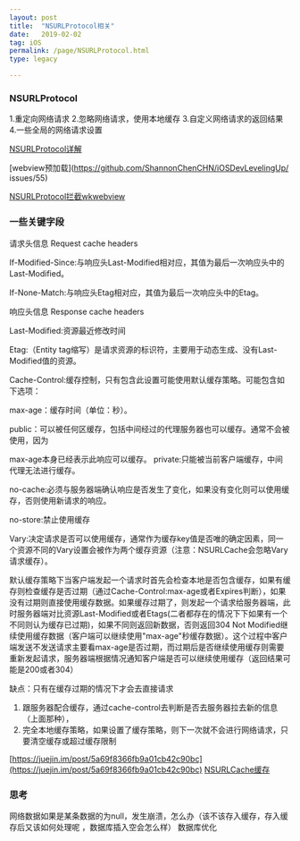 ```yaml
---
layout: post
title:  "NSURLProtocol相关"
date:   2019-02-02
tag: iOS
permalink: /page/NSURLProtocol.html
type: legacy

---
```



### NSURLProtocol
1.重定向网络请求
2.忽略网络请求，使用本地缓存
3.自定义网络请求的返回结果
4.一些全局的网络请求设置


[NSURLProtocol详解](http://www.oudahe.com/p/41781/)

[webview预加载](https://github.com/ShannonChenCHN/iOSDevLevelingUp/
issues/55)

[NSURLProtocol拦截wkwebview](https://blog.moecoder.com/2016/10/26/support-nsurlprotocol-in-wkwebview/)
  
### 一些关键字段
 
 
 请求头信息 Request cache headers
 
If-Modified-Since:与响应头Last-Modified相对应，其值为最后一次响应头中的Last-Modified。

If-None-Match:与响应头Etag相对应，其值为最后一次响应头中的Etag。

响应头信息 Response cache headers

Last-Modified:资源最近修改时间

Etag:（Entity tag缩写）是请求资源的标识符，主要用于动态生成、没有Last-Modified值的资源。

Cache-Control:缓存控制，只有包含此设置可能使用默认缓存策略。可能包含如下选项：

max-age：缓存时间（单位：秒）。 

public：可以被任何区缓存，包括中间经过的代理服务器也可以缓存。通常不会被使用，因为 

max-age本身已经表示此响应可以缓存。 private:只能被当前客户端缓存，中间代理无法进行缓存。 

no-cache:必须与服务器端确认响应是否发生了变化，如果没有变化则可以使用缓存，否则使用新请求的响应。 

no-store:禁止使用缓存

Vary:决定请求是否可以使用缓存，通常作为缓存key值是否唯的确定因素，同一个资源不同的Vary设置会被作为两个缓存资源（注意：NSURLCache会忽略Vary请求缓存）。

默认缓存策略下当客户端发起一个请求时首先会检查本地是否包含缓存，如果有缓存则检查缓存是否过期（通过Cache-Control:max-age或者Expires判断），如果没有过期则直接使用缓存数据。如果缓存过期了，则发起一个请求给服务器端，此时服务器端对比资源Last-Modified或者Etags(二者都存在的情况下下如果有一个不同则认为缓存已过期)，如果不同则返回新数据，否则返回304 Not Modified继续使用缓存数据（客户端可以继续使用"max-age"秒缓存数据）。这个过程中客户端发送不发送请求主要看max-age是否过期，而过期后是否继续使用缓存则需要重新发起请求，服务器端根据情况通知客户端是否可以继续使用缓存（返回结果可能是200或者304）

缺点：只有在缓存过期的情况下才会去直接请求

1. 跟服务器配合缓存，通过cache-control去判断是否去服务器拉去新的信息（上面那种），
2. 完全本地缓存策略，如果设置了缓存策略，则下一次就不会进行网络请求，只要清空缓存或超过缓存限制



[https://juejin.im/post/5a69f8366fb9a01cb42c90bc](https://juejin.im/post/5a69f8366fb9a01cb42c90bc)
[NSURLCache缓存](https://juejin.im/entry/59e02c6e6fb9a0451b038e3d)


### 思考
  
  网络数据如果是某条数据的为null，发生崩溃，怎么办（该不该存入缓存，存入缓存后又该如何处理呢
  ，数据库插入空会怎么样）
  数据库优化 